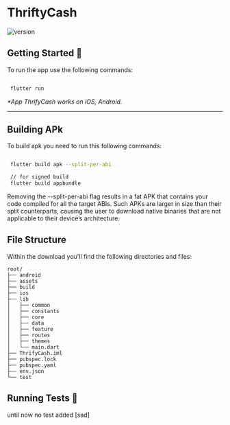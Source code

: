 # ThriftyCash


 ![version](https://img.shields.io/badge/version-1.0.0-blue.svg) 
 
 
 ## Getting Started 🚀
 
To run the app use the following commands:

```sh

 flutter run

```

_\*App ThrifyCash works on iOS, Android._

---

## Building APk

To build apk you need to run this following commands:

```sh

 flutter build apk --split-per-abi

 // for signed build
 flutter build appbundle

```

Removing the --split-per-abi flag results in a fat APK that contains your code compiled for all the target ABIs. Such APKs are larger in size than their split counterparts, causing the user to download native binaries that are not applicable to their device’s architecture.
 
 
 ## File Structure
Within the download you'll find the following directories and files:

```
root/
├── android
├── assets
├── build
├── ios
├── lib
│   ├── common
│   ├── constants
│   ├── core
│   ├── data
│   ├── feature
│   ├── routes
│   ├── themes
│   └── main.dart
├── ThrifyCash.iml
├── pubspec.lock
├── pubspec.yaml
├── env.json
└── test
```


## Running Tests 🧪

until now no test added [sad]
